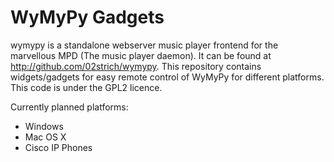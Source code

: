 WyMyPy Gadgets
=============

wymypy is a standalone webserver music player frontend for the marvellous MPD (The music player daemon). It can be found at http://github.com/02strich/wymypy. This repository contains widgets/gadgets for easy remote control of WyMyPy for different platforms. This code is under the GPL2 licence.

Currently planned platforms:

*   Windows
*   Mac OS X
*   Cisco IP Phones
